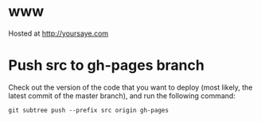 # www

Hosted at http://yoursaye.com

# Push src to gh-pages branch

Check out the version of the code that you want to deploy (most likely, the latest commit of the master branch), and run the following command:

```
git subtree push --prefix src origin gh-pages
```

